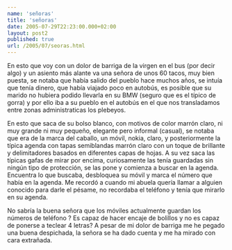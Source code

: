 ```yaml
---
name: 'señoras'
title: 'señoras'
date: 2005-07-29T22:23:00.000+02:00
layout: post2
published: true
url: /2005/07/seoras.html
---
```


En esto que voy con un dolor de barriga de la virgen en el bus (por decir algo) y un asiento más alante va una señora de unos 60 tacos, muy bien puesta, se notaba que había salido del pueblo hace muchos años, se intuía que tenía dinero, que había viajado poco en autobús, es posible que su marido no hubiera podido llevarla en su BMW (seguro que es el típico de gorra) y por ello iba a su pueblo en el autobús en el que nos transladamos entre zonas administraticas los plebeyos.  
  
En esto que saca de su bolso blanco, con motivos de color marrón claro, ni muy grande ni muy pequeño, elegante pero informal (casual), se notaba que era de la marca del caballo, un móvil, nokia, claro, y posteriormente la típica agenda con tapas semiblandas marrón claro con un toque de brillante y delimitadores basados en diferentes capas de hojas. A su vez saca las típicas gafas de mirar por encima, curiosamente las tenía guardadas sin ningún tipo de protección, se las pone y comienza a buscar en la agenda. Encuentra lo que buscaba, desbloquea su móvil y marca el número que había en la agenda. Me recordó a cuando mi abuela quería llamar a alguien conocido para darle el pésame, no recordaba el teléfono y tenía que mirarlo en su agenda.  
  
No sabría la buena señora que los móviles actualmente guardan los números de teléfono ? Es capaz de hacer encaje de bolillos y no es capaz de ponerse a teclear 4 letras? A pesar de mi dolor de barriga me he pegado una buena despichada, la señora se ha dado cuenta y me ha mirado con cara extrañada.